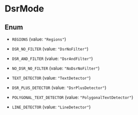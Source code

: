 

# DsrMode

## Enum


* `REGIONS` (value: `"Regions"`)

* `DSR_NO_FILTER` (value: `"DsrNoFilter"`)

* `DSR_AND_FILTER` (value: `"DsrAndFilter"`)

* `NO_DSR_NO_FILTER` (value: `"NoDsrNoFilter"`)

* `TEXT_DETECTOR` (value: `"TextDetector"`)

* `DSR_PLUS_DETECTOR` (value: `"DsrPlusDetector"`)

* `POLYGONAL_TEXT_DETECTOR` (value: `"PolygonalTextDetector"`)

* `LINE_DETECTOR` (value: `"LineDetector"`)



